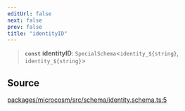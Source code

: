 ```yaml
---
editUrl: false
next: false
prev: false
title: "identityID"
---
```


> **`const`** **identityID**: `SpecialSchema`\<```identity_${string}```, ```identity_${string}```\>

## Source

[packages/microcosm/src/schema/identity.schema.ts:5](https://github.com/nodenogg-in/alpha-p2p/blob/e67ec671029681998b21c00dacae8274d719c056/packages/microcosm/src/schema/identity.schema.ts#L5)
